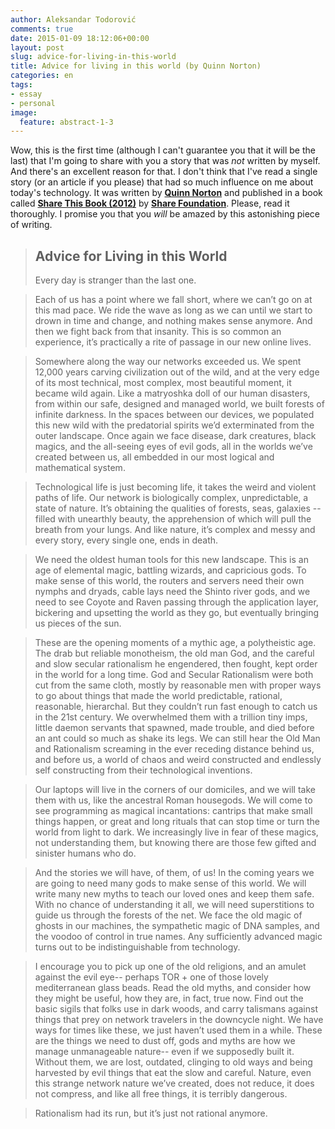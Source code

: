 ```yaml
---
author: Aleksandar Todorović
comments: true
date: 2015-01-09 18:12:06+00:00
layout: post
slug: advice-for-living-in-this-world
title: Advice for living in this world (by Quinn Norton)
categories: en
tags:
- essay
- personal
image:
  feature: abstract-1-3
---
```


Wow, this is the first time (although I can't guarantee you that it will be the last) that I'm going to share with you a story that was _not_ written by myself. And there's an excellent reason for that. I don't think that I've read a single story (or an article if you please) that had so much influence on me about today's technology. It was written by [**Quinn Norton**](http://en.wikipedia.org/wiki/Quinn_Norton) and published in a book called [**Share This Book (2012)**](http://www.shareconference.net/en/news/share-book) by [**Share Foundation**](http://www.shareconference.net/en). Please, read it thoroughly. I promise you that you _will_ be amazed by this astonishing piece of writing.

> ## **Advice for Living in this World**
>
> Every day is stranger than the last one.

> Each of us has a point where we fall short, where we can’t go on at this mad pace. We ride the wave as long as we can until we start to drown in time and change, and nothing makes sense anymore. And then we fight back from that insanity. This is so common an experience, it’s practically a rite of passage in our new online lives.

> Somewhere along the way our networks exceeded us. We spent 12,000 years carving civilization out of the wild, and at the very edge of its most technical, most complex, most beautiful moment, it became wild again. Like a matryoshka doll of our human disasters, from within our safe, designed and managed world, we built forests of infinite darkness. In the spaces between our devices, we populated this new wild with the predatorial spirits we’d exterminated from the outer landscape. Once again we face disease, dark creatures, black magics, and the all-seeing eyes of evil gods, all in the worlds we’ve created between us, all embedded in our most logical and mathematical system.

> Technological life is just becoming life, it takes the weird and violent paths of life. Our network is biologically complex, unpredictable, a state of nature. It’s obtaining the qualities of forests, seas, galaxies -- filled with unearthly beauty, the apprehension of which will pull the breath from your lungs. And like nature, it’s complex and messy and every story, every single one, ends in death.

> We need the oldest human tools for this new landscape. This is an age of elemental magic, battling wizards, and capricious gods. To make sense of this world, the routers and servers need their own nymphs and dryads, cable lays need the Shinto river gods, and we need to see Coyote and Raven passing through the application layer, bickering and upsetting the world as they go, but eventually bringing us pieces of the sun.

> These are the opening moments of a mythic age, a polytheistic age. The drab but reliable monotheism, the old man God, and the careful and slow secular rationalism he engendered, then fought, kept order in the world for a long time. God and Secular Rationalism were both cut from the same cloth, mostly by reasonable men with proper ways to go about things that made the world predictable, rational, reasonable, hierarchal. But they couldn’t run fast enough to catch us in the 21st century. We overwhelmed them with a trillion tiny imps, little daemon servants that spawned, made trouble, and died before an ant could so much as shake its legs. We can still hear the Old Man and Rationalism screaming in the ever receding distance behind us, and before us, a world of chaos and weird constructed and endlessly self constructing from their technological inventions.

> Our laptops will live in the corners of our domiciles, and we will take them with us, like the ancestral Roman housegods. We will come to see programming as magical incantations: cantrips that make small things happen, or great and long rituals that can stop time or turn the world from light to dark. We increasingly live in fear of these magics, not understanding them, but knowing there are those few gifted and sinister humans who do.

> And the stories we will have, of them, of us! In the coming years we are going to need many gods to make sense of this world. We will write many new myths to teach our loved ones and keep them safe. With no chance of understanding it all, we will need superstitions to guide us through the forests of the net. We face the old magic of ghosts in our machines, the sympathetic magic of DNA samples, and the voodoo of control in true names. Any sufficiently advanced magic turns out to be indistinguishable from technology.

> I encourage you to pick up one of the old religions, and an amulet against the evil eye-- perhaps TOR + one of those lovely mediterranean glass beads. Read the old myths, and consider how they might be useful, how they are, in fact, true now. Find out the basic sigils that folks use in dark woods, and carry talismans against things that prey on network travelers in the downcycle night. We have ways for times like these, we just haven’t used them in a while. These are the things we need to dust off, gods and myths are how we manage unmanageable nature-- even if we supposedly built it. Without them, we are lost, outdated, clinging to old ways and being harvested by evil things that eat the slow and careful. Nature, even this strange network nature we’ve created, does not reduce, it does not compress, and like all free things, it is terribly dangerous.

> Rationalism had its run, but it’s just not rational anymore.
